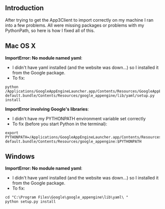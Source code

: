 ## Introduction ##

After trying to get the App3Client to import correctly on my machine I ran into a few problems. All were missing packages or problems with my PythonPath, so here is how I fixed all of this.


## Mac OS X ##

**ImportError: No module named yaml**:
  * I didn't have yaml installed (and the website was down...) so I installed it from the Google package.
  * To fix:
```
python /Applications/GoogleAppEngineLauncher.app/Contents/Resources/GoogleAppEngine-default.bundle/Contents/Resources/google_appengine/lib/yaml/setup.py install
```

**ImportError involving Google's libraries**:
  * I didn't have my PYTHONPATH environment variable set correctly
  * To fix (before you start Python in the terminal):
```
export PYTHONPATH=/Applications/GoogleAppEngineLauncher.app/Contents/Resources/GoogleAppEngine-default.bundle/Contents/Resources/google_appengine:$PYTHONPATH
```

## Windows ##

**ImportError: No module named yaml**:
  * I didn't have yaml installed (and the website was down...) so I installed it from the Google package.
  * To fix:
```
cd "C:\Program Files\Google\google_appengine\lib\yaml\ "
python setup.py install
```